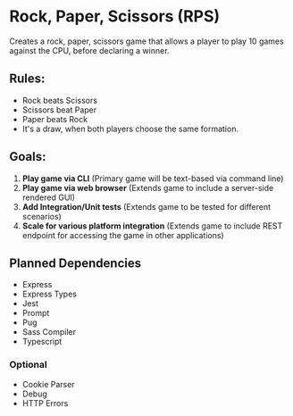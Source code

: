 # Rock, Paper, Scissors (RPS)

Creates a rock, paper, scissors game that allows a player to play 10 games against the CPU, before declaring a winner.

## Rules:
- Rock beats Scissors
- Scissors beat Paper
- Paper beats Rock
- It's a draw, when both players choose the same formation.

## Goals:
1. **Play game via CLI** (Primary game will be text-based via command line)
1. **Play game via web browser** (Extends game to include a server-side rendered GUI)
1. **Add Integration/Unit tests** (Extends game to be tested for different scenarios)
1. **Scale for various platform integration** (Extends game to include REST endpoint for accessing the game in other applications)

## Planned Dependencies
- Express
- Express Types
- Jest
- Prompt
- Pug
- Sass Compiler
- Typescript


### Optional
- Cookie Parser
- Debug
- HTTP Errors

